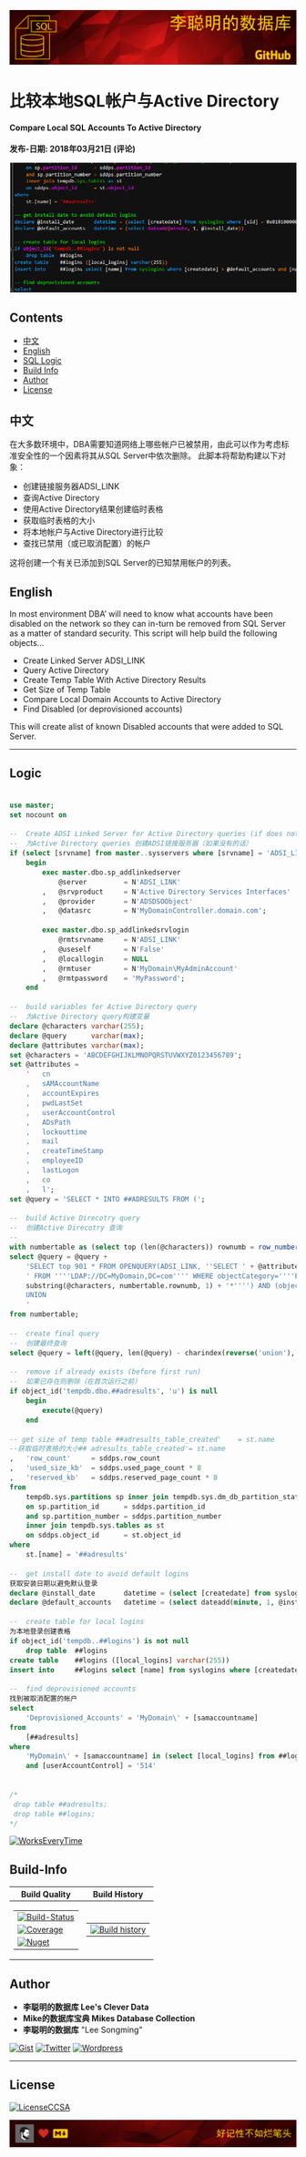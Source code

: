 ![CLEVER DATA GIT REPO](https://raw.githubusercontent.com/LiCongMingDeShujuku/git-resources/master/0-clever-data-github.png "李聪明的数据库")

# 比较本地SQL帐户与Active Directory
#### Compare Local SQL Accounts To Active Directory
**发布-日期: 2018年03月21日 (评论)**

![#](images/compare-domain-accounts-added-to-sql-to-active-domain-accounts-in-active-directory.png?raw=true "#")

## Contents

- [中文](#中文)
- [English](#English)
- [SQL Logic](#Logic)
- [Build Info](#Build-Info)
- [Author](#Author)
- [License](#License) 


## 中文
在大多数环境中，DBA需要知道网络上哪些帐户已被禁用，由此可以作为考虑标准安全性的一个因素将其从SQL Server中依次删除。
此脚本将帮助构建以下对象：
- 创建链接服务器ADSI_LINK
- 查询Active Directory
- 使用Active Directory结果创建临时表格
- 获取临时表格的大小
- 将本地帐户与Active Directory进行比较
- 查找已禁用（或已取消配置）的帐户

这将创建一个有关已添加到SQL Server的已知禁用帐户的列表。

## English
In most environment DBA’ will need to know what accounts have been disabled on the network so they can in-turn be removed from SQL Server as a matter of standard security.
This script will help build the following objects…
- Create Linked Server ADSI_LINK
- Query Active Directory
- Create Temp Table With Active Directory Results
- Get Size of Temp Table
- Compare Local Domain Accounts to Active Directory
- Find Disabled (or deprovisioned accounts)

This will create alist of known Disabled accounts that were added to SQL Server.


---
## Logic
```SQL

use master;
set nocount on
 
--	Create ADSI Linked Server for Active Directory queries (if does not exist)
--	为Active Directory queries 创建ADSI链接服务器（如果没有的话）
if (select [srvname] from master..sysservers where [srvname] = 'ADSI_LINK') is null
    begin
        exec master.dbo.sp_addlinkedserver 
            @server         = N'ADSI_LINK'
        ,   @srvproduct     = N'Active Directory Services Interfaces'
        ,   @provider       = N'ADSDSOObject'
        ,   @datasrc        = N'MyDomainController.domain.com';
     
        exec master.dbo.sp_addlinkedsrvlogin 
            @rmtsrvname     = N'ADSI_LINK'
        ,   @useself        = N'False'
        ,   @locallogin     = NULL
        ,   @rmtuser        = N'MyDomain\MyAdminAccount'
        ,   @rmtpassword    = 'MyPassword';
    end
 
--	build variables for Active Directory query
--	为Active Directory query构建变量
declare @characters varchar(255); 
declare @query      varchar(max); 
declare @attributes varchar(max);
set @characters = 'ABCDEFGHIJKLMNOPQRSTUVWXYZ0123456789';
set @attributes = 
    '   cn
    ,   sAMAccountName
    ,   accountExpires
    ,   pwdLastSet
    ,   userAccountControl
    ,   ADsPath
    ,   lockouttime
    ,   mail
    ,   createTimeStamp
    ,   employeeID
    ,   lastLogon
    ,   co
    ,   l';
set @query = 'SELECT * INTO ##ADRESULTS FROM (';
  
--	build Active Direcotry query
--	创建Active Direcotry 查询
--	
with numbertable as (select top (len(@characters)) rownumb = row_number() over (order by [object_id]) from sys.all_objects order by rownumb)
select @query = @query + 
    'SELECT top 901 * FROM OPENQUERY(ADSI_LINK, ''SELECT ' + @attributes + 
    ' FROM ''''LDAP://DC=MyDomain,DC=com'''' WHERE objectCategory=''''Person'''' AND (cn = ''''' + 
    substring(@characters, numbertable.rownumb, 1) + '*'''') AND (objectClass = ''''user'''' OR objectClass = ''''contact'''')'')
    UNION
    '
from numbertable;
  
--	create final query
--	创建最终查询
select @query = left(@query, len(@query) - charindex(reverse('union'), reverse(@query)) - 4) + ') as query'
  
--	remove if already exists (before first run)
--	如果已存在则删除（在首次运行之前）
if object_id('tempdb.dbo.##adresults', 'u') is null
    begin
        execute(@query)
    end
 
-- get size of temp table ##adresults_table_created'    = st.name
--获取临时表格的大小## adresults_table_created'= st.name
,   'row_count'     = sddps.row_count
,   'used_size_kb'  = sddps.used_page_count * 8
,   'reserved_kb'   = sddps.reserved_page_count * 8
from 
    tempdb.sys.partitions sp inner join tempdb.sys.dm_db_partition_stats sddps
    on sp.partition_id      = sddps.partition_id 
    and sp.partition_number = sddps.partition_number 
    inner join tempdb.sys.tables as st 
    on sddps.object_id      = st.object_id 
where
    st.[name] = '##adresults'
 
--	get install date to avoid default logins
获取安装日期以避免默认登录
declare @install_date       datetime = (select [createdate] from syslogins where [sid] = 0x010100000000000512000000)
declare @default_accounts   datetime = (select dateadd(minute, 1, @install_date))
 
--	create table for local logins
为本地登录创建表格
if object_id('tempdb..##logins') is not null
    drop table  ##logins
create table    ##logins ([local_logins] varchar(255))
insert into     ##logins select [name] from syslogins where [createdate] > @default_accounts and [name] like '%\%'
 
--	find deprovisioned accounts
找到被取消配置的帐户
select
    'Deprovisioned_Accounts' = 'MyDomain\' + [samaccountname]
from
    [##adresults]
where
    'MyDomain\' + [samaccountname] in (select [local_logins] from ##logins)
    and [userAccountControl] = '514'
 
 
/*
 drop table ##adresults;
 drop table ##logins;
*/

```



[![WorksEveryTime](https://forthebadge.com/images/badges/60-percent-of-the-time-works-every-time.svg)](https://shitday.de/)

## Build-Info

| Build Quality | Build History |
|--|--|
|<table><tr><td>[![Build-Status](https://ci.appveyor.com/api/projects/status/pjxh5g91jpbh7t84?svg?style=flat-square)](#)</td></tr><tr><td>[![Coverage](https://coveralls.io/repos/github/tygerbytes/ResourceFitness/badge.svg?style=flat-square)](#)</td></tr><tr><td>[![Nuget](https://img.shields.io/nuget/v/TW.Resfit.Core.svg?style=flat-square)](#)</td></tr></table>|<table><tr><td>[![Build history](https://buildstats.info/appveyor/chart/tygerbytes/resourcefitness)](#)</td></tr></table>|

## Author

- **李聪明的数据库 Lee's Clever Data**
- **Mike的数据库宝典 Mikes Database Collection**
- **李聪明的数据库** "Lee Songming"

[![Gist](https://img.shields.io/badge/Gist-李聪明的数据库-<COLOR>.svg)](https://gist.github.com/congmingshuju)
[![Twitter](https://img.shields.io/badge/Twitter-mike的数据库宝典-<COLOR>.svg)](https://twitter.com/mikesdatawork?lang=en)
[![Wordpress](https://img.shields.io/badge/Wordpress-mike的数据库宝典-<COLOR>.svg)](https://mikesdatawork.wordpress.com/)

---
## License
[![LicenseCCSA](https://img.shields.io/badge/License-CreativeCommonsSA-<COLOR>.svg)](https://creativecommons.org/share-your-work/licensing-types-examples/)

![Lee Songming](https://raw.githubusercontent.com/LiCongMingDeShujuku/git-resources/master/1-clever-data-github.png "李聪明的数据库")


